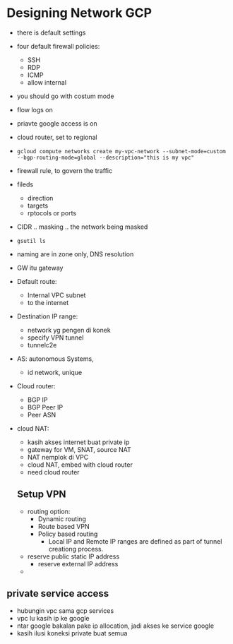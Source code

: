 # Designing Network GCP

- there is default settings
- four default firewall policies:
    - SSH
    - RDP
    - ICMP
    - allow internal
- you should go with costum mode
- flow logs on
- priavte google access is on
- cloud router, set to regional
- ```gcloud compute networks create my-vpc-network --subnet-mode=custom --bgp-routing-mode=global --description="this is my vpc"```
- firewall rule, to govern the traffic
- fileds
    - direction
    - targets
    - rptocols or ports
- CIDR .. masking .. the network being masked
- ```gsutil ls ```
- naming are in zone only, DNS resolution
- GW itu gateway
- Default route:
    - Internal VPC subnet
    - to the internet
- Destination IP range:
    - network yg pengen di konek
    - specify VPN tunnel
    - tunnelc2e
- AS: autonomous Systems,
    - id network, unique
- Cloud router:
    - BGP IP
    - BGP Peer IP
    - Peer ASN
- cloud NAT:
    - kasih akses internet buat private ip
    - gateway for VM, SNAT, source NAT
    - NAT nemplok di VPC
    - cloud NAT, embed with cloud router
    - need cloud router


    ## Setup VPN
    - routing option:
        - Dynamic routing
        - Route based VPN
        - Policy based routing
            - Local IP and Remote IP ranges are defined as part of tunnel creationg process.
    - reserve public static IP address
        - reserve external IP address
    - 
    
## private service access
- hubungin vpc sama gcp services
- vpc lu kasih ip ke google
- ntar google bakalan pake ip allocation, jadi akses ke service google
- kasih ilusi koneksi private buat semua



